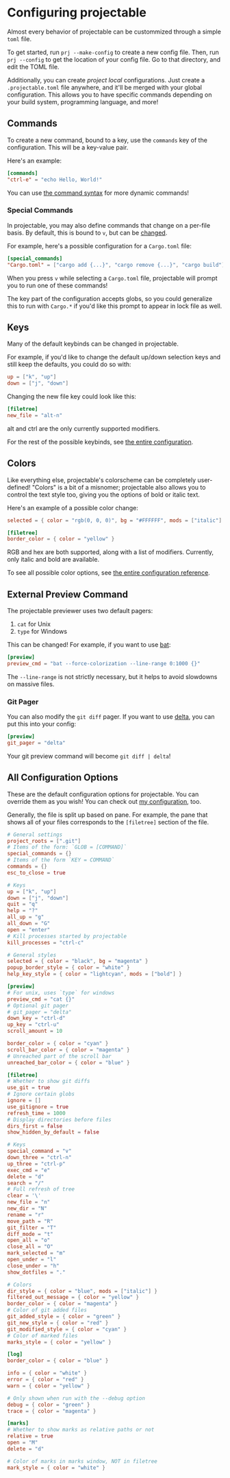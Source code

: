 # Configuring projectable

Almost every behavior of projectable can be custommized through a simple `toml`
file.

To get started, run `prj --make-config` to create a new config file. Then, run
`prj --config` to get the location of your config file. Go to that directory,
and edit the TOML file.

Additionally, you can create _project local_ configurations. Just create a
`.projectable.toml` file anywhere, and it'll be merged with your global
configuration. This allows you to have specific commands depending on your
build system, programming language, and more!

## Commands

To create a new command, bound to a key, use the `commands` key of the
configuration. This will be a key-value pair.

Here's an example:

```toml
[commands]
"ctrl-e" = "echo Hello, World!"
```

You can use [the command syntax](../README.md#command-syntax) for more dynamic
commands!

### Special Commands

In projectable, you may also define commands that change on a per-file basis.
By default, this is bound to `v`, but can be [changed](#keys).

For example, here's a possible configuration for a `Cargo.toml` file:

```toml
[special_commands]
"Cargo.toml" = ["cargo add {...}", "cargo remove {...}", "cargo build"]
```

When you press `v` while selecting a `Cargo.toml` file, projectable will prompt
you to run one of these commands!

The key part of the configuration accepts globs, so you could generalize this
to run with `Cargo.*` if you'd like this prompt to appear in lock file as well.

## Keys

Many of the default keybinds can be changed in projectable.

For example, if you'd like to change the default up/down selection keys and
still keep the defaults, you could do so with:

```toml
up = ["k", "up"]
down = ["j", "down"]
```

Changing the new file key could look like this:

```toml
[filetree]
new_file = "alt-n"
```

alt and ctrl are the only currently supported modifiers.

For the rest of the possible keybinds, see
[the entire configuration](#all-configuration-options).

## Colors

Like everything else, projectable's colorscheme can be completely user-defined!
"Colors" is a bit of a misnomer; projectable also allows you to control the
text style too, giving you the options of bold or italic text.

Here's an example of a possible color change:

```toml
selected = { color = "rgb(0, 0, 0)", bg = "#FFFFFF", mods = ["italic"] }

[filetree]
border_color = { color = "yellow" }
```

RGB and hex are both supported, along with a list of modifiers. Currently, only
italic and bold are available.

To see all possible color options, see
[the entire configuration reference](#all-configuration-options).

## External Preview Command

The projectable previewer uses two default pagers:

1. `cat` for Unix
2. `type` for Windows

This can be changed! For example, if you want to use
[bat](https://github.com/sharkdp/bat):

```toml
[preview]
preview_cmd = "bat --force-colorization --line-range 0:1000 {}"
```

The `--line-range` is not strictly necessary, but it helps to avoid slowdowns
on massive files.

### Git Pager

You can also modify the `git diff` pager. If you want to use
[delta](https://github.com/dandavison/delta), you can put this into your config:

```toml
[preview]
git_pager = "delta"
```

Your git preview command will become `git diff | delta`!

## All Configuration Options

These are the default configuration options for projectable. You can override
them as you wish! You can check out
[my configuration](../src/config_defaults/_my_config.toml), too.

Generally, the file is split up based on pane. For example, the pane that shows
all of your files corresponds to the `[filetree]` section of the file.

```toml
# General settings
project_roots = [".git"]
# Items of the form: `GLOB = [COMMAND]`
special_commands = {}
# Items of the form `KEY = COMMAND`
commands = {}
esc_to_close = true

# Keys
up = ["k", "up"]
down = ["j", "down"]
quit = "q"
help = "?"
all_up = "g"
all_down = "G"
open = "enter"
# Kill processes started by projectable
kill_processes = "ctrl-c"

# General styles
selected = { color = "black", bg = "magenta" }
popup_border_style = { color = "white" }
help_key_style = { color = "lightcyan", mods = ["bold"] }

[preview]
# For unix, uses `type` for windows
preview_cmd = "cat {}"
# Optional git pager
# git_pager = "delta"
down_key = "ctrl-d"
up_key = "ctrl-u"
scroll_amount = 10

border_color = { color = "cyan" }
scroll_bar_color = { color = "magenta" }
# Unreached part of the scroll bar
unreached_bar_color = { color = "blue" }

[filetree]
# Whether to show git diffs
use_git = true
# Ignore certain globs
ignore = []
use_gitignore = true
refresh_time = 1000
# Display directories before files
dirs_first = false
show_hidden_by_default = false

# Keys
special_command = "v"
down_three = "ctrl-n"
up_three = "ctrl-p"
exec_cmd = "e"
delete = "d"
search = "/"
# Full refresh of tree
clear = '\'
new_file = "n"
new_dir = "N"
rename = "r"
move_path = "R"
git_filter = "T"
diff_mode = "t"
open_all = "o"
close_all = "O"
mark_selected = "m"
open_under = "l"
close_under = "h"
show_dotfiles = "."

# Colors
dir_style = { color = "blue", mods = ["italic"] }
filtered_out_message = { color = "yellow" }
border_color = { color = "magenta" }
# Color of git added files
git_added_style = { color = "green" }
git_new_style = { color = "red" }
git_modified_style = { color = "cyan" }
# Color of marked files
marks_style = { color = "yellow" }

[log]
border_color = { color = "blue" }

info = { color = "white" }
error = { color = "red" }
warn = { color = "yellow" }

# Only shown when run with the --debug option
debug = { color = "green" }
trace = { color = "magenta" }

[marks]
# Whether to show marks as relative paths or not
relative = true
open = "M"
delete = "d"

# Color of marks in marks window, NOT in filetree
mark_style = { color = "white" }
```
